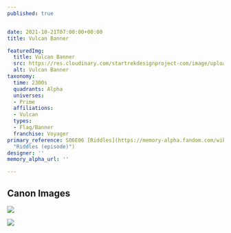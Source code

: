 ```yaml
---
published: true


date: 2021-10-21T07:00:00+00:00
title: Vulcan Banner

featuredImg:
  title: Vulcan Banner
  src: https://res.cloudinary.com/startrekdesignproject-com/image/upload/v1634854336/Vulcan-Banner.png
  alt: Vulcan Banner
taxonomy:
  time: 2300s
  quadrants: Alpha
  universes:
  - Prime
  affiliations:
  - Vulcan
  types:
  - Flag/Banner
  franchise: Voyager
primary_reference: S06E06 [Riddles](https://memory-alpha.fandom.com/wiki/Riddles_(episode)
  "Riddles (episode)")
designer: ''
memory_alpha_url: ''

---
```

## Canon Images

![](https://res.cloudinary.com/startrekdesignproject-com/image/upload/v1634854336/VOY_Riddles_IDICBanner1.jpg)

![](https://res.cloudinary.com/startrekdesignproject-com/image/upload/v1634854336/VOY_Riddles_IDICBanner5.jpg)